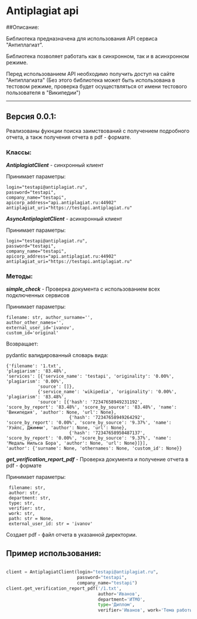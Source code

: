 # Antiplagiat api

##Описание:

Библиотека предназначена для использования API сервиса "Антиплагиат".

Библиотека  позволяет работать как в синхронном, так и в асинхронном режиме.

Перед использованием API необходимо получить доступ на сайте "Антиплагиата" (Без этого библиотека может быть использована в тестовом режиме, проверка будет осуществляться от имени тестового пользователя в "Википедии")
___

## Версия 0.0.1:
Реализованы фукнции поиска заимствований с получением подробного отчета, а такж получения отчета в pdf - формате.

### Классы:

***AntiplagiatClient*** - синхронный клиент

Принимает параметры:

    login="testapi@antiplagiat.ru", 
    password="testapi",
    company_name="testapi", 
    apicorp_address="api.antiplagiat.ru:44902"
    antiplagiat_uri="https://testapi.antiplagiat.ru"


***AsyncAntiplagiatClient*** - асинхронный клиент

Принимает параметры:

    login="testapi@antiplagiat.ru", 
    password="testapi",
    company_name="testapi", 
    apicorp_address="api.antiplagiat.ru:44902"
    antiplagiat_uri="https://testapi.antiplagiat.ru"


### Методы:

***simple_check*** - Проверка документа с использованием всех подключенных сервисов

Принимает параметры:

    filename: str, author_surname='',
    author_other_names='',
    external_user_id='ivanov', 
    custom_id='original'

Возвращает:

pydantic валидированный словарь вида:

    {'filename': '1.txt', 
    'plagiarism': '83.48%', 
    'services': [{'service_name': 'testapi', 'originality': '0.00%', 'plagiarism': '0.00%', 
                'source': []}, 
                {'service_name': 'wikipedia', 'originality': '0.00%', 'plagiarism': '83.48%', 
                'source': [{'hash': '72347658949231192', 'score_by_report': '83.48%', 'score_by_source': '83.48%', 'name': 'Википедия', 'author': None, 'url': None}, 
                            {'hash': '72347658949264292', 'score_by_report': '0.00%', 'score_by_source': '9.37%', 'name': 'Уэйлс, Джимми', 'author': None, 'url': None}, 
                            {'hash': '72347658950487137', 'score_by_report': '0.00%', 'score_by_source': '9.37%', 'name': 'Медаль Нильса Бора', 'author': None, 'url': None}]}], 
    'author': {'surname': None, 'othernames': None, 'custom_id': None}}


***get_verification_report_pdf*** - Проверка документа и получение отчета в pdf - формате

Принимает параметры:

     filename: str,
     author: str,
     department: str,
     type: str,
     verifier: str,
     work: str,
     path: str = None,
     external_user_id: str = 'ivanov'

Создает pdf - файл отчета в указанной директории.


## Пример использования:

```python

client = AntiplagiatClient(login="testapi@antiplagiat.ru",
                           password="testapi",
                           company_name="testapi")
client.get_verification_report_pdf('/1.txt', 
                                   author='Иванов',
                                   department='ИТМО',
                                   type='Диплом',
                                   verifier='Иванов', work='Тема работы')

```

